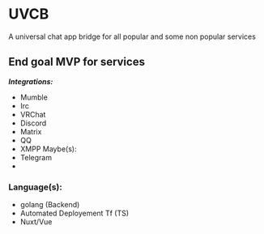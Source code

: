# UVCB
A universal chat app bridge for all popular and some non popular services

## End goal MVP for services
***Integrations:***
 - Mumble
 - Irc
 - VRChat
 - Discord
 - Matrix
 - QQ
 - XMPP
Maybe(s):
 - Telegram
 -

### Language(s):
 - golang (Backend)
 - Automated Deployement Tf (TS)
 - Nuxt/Vue
